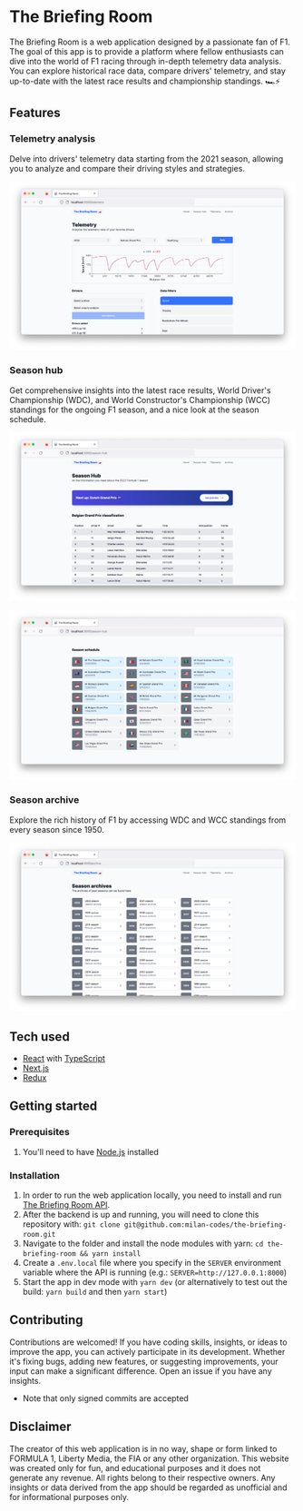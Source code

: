 # The Briefing Room

The Briefing Room is a web application designed by a passionate fan of F1. The goal of this app is to provide a platform where fellow enthusiasts can dive into the world of F1 racing through in-depth telemetry data analysis. You can explore historical race data, compare drivers' telemetry, and stay up-to-date with the latest race results and championship standings. 🏎️⚡️

## Features

### Telemetry analysis

Delve into drivers' telemetry data starting from the 2021 season, allowing you to analyze and compare their driving styles and strategies.

![Telemetry page demo](/public/images/readme/telemetry-demo.png)

### Season hub

Get comprehensive insights into the latest race results, World Driver's Championship (WDC), and World Constructor's Championship (WCC) standings for the ongoing F1 season, and a nice look at the season schedule.

![Season hub page demo - latest race classification](/public/images/readme/season-hub-demo.png)

![Season hub page demo - season schedule](/public/images/readme/season-schedule-demo.png)

### Season archive

Explore the rich history of F1 by accessing WDC and WCC standings from every season since 1950.

![Season archive page demo](/public/images/readme/season-archive-demo.png)

## Tech used

- [React](https://react.dev/) with [TypeScript](https://www.typescriptlang.org/)
- [Next.js](https://nextjs.org/)
- [Redux](https://redux.js.org/)

## Getting started

### Prerequisites

1. You'll need to have [Node.js](https://nodejs.org/en) installed

### Installation

1. In order to run the web application locally, you need to install and run [The Briefing Room API](https://github.com/milan-codes/the-briefing-room-api).
2. After the backend is up and running, you will need to clone this repository with: `git clone git@github.com:milan-codes/the-briefing-room.git`
3. Navigate to the folder and install the node modules with yarn: `cd the-briefing-room && yarn install`
4. Create a `.env.local` file where you specify in the `SERVER` environment variable where the API is running (e.g.: `SERVER=http://127.0.0.1:8000`)
5. Start the app in dev mode with `yarn dev` (or alternatively to test out the build: `yarn build` and then `yarn start`)

## Contributing

Contributions are welcomed! If you have coding skills, insights, or ideas to improve the app, you can actively participate in its development. Whether it's fixing bugs, adding new features, or suggesting improvements, your input can make a significant difference. Open an issue if you have any insights.

- Note that only signed commits are accepted

## Disclaimer

The creator of this web application is in no way, shape or form linked to FORMULA 1, Liberty Media, the FIA or any other organization. This website was created only for fun, and educational purposes and it does not generate any revenue. All rights belong to their respective owners. Any insights or data derived from the app should be regarded as unofficial and for informational purposes only.
